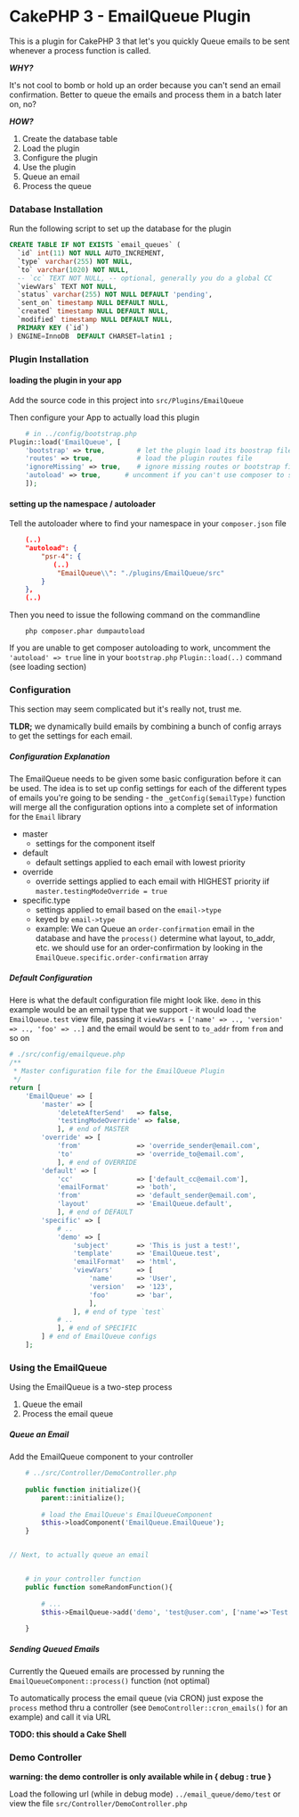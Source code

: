 # CakePHP 3 - EmailQueue Plugin
This is a plugin for CakePHP 3 that let's you quickly Queue emails to be sent whenever a process function is called.

***WHY?***

It's not cool to bomb or hold up an order because you can't send an email confirmation. Better to queue the emails and process them in a batch later on, no?

***HOW?***

1. Create the database table
2. Load the plugin
3. Configure the plugin
4. Use the plugin
  5. Queue an email
  6. Process the queue

### Database Installation
Run the following script to set up the database for the plugin

```sql
CREATE TABLE IF NOT EXISTS `email_queues` (
  `id` int(11) NOT NULL AUTO_INCREMENT,
  `type` varchar(255) NOT NULL,
  `to` varchar(1020) NOT NULL,
  -- `cc` TEXT NOT NULL, -- optional, generally you do a global CC
  `viewVars` TEXT NOT NULL,
  `status` varchar(255) NOT NULL DEFAULT 'pending',
  `sent_on` timestamp NULL DEFAULT NULL,
  `created` timestamp NULL DEFAULT NULL,
  `modified` timestamp NULL DEFAULT NULL,
  PRIMARY KEY (`id`)
) ENGINE=InnoDB  DEFAULT CHARSET=latin1 ;
```

### Plugin Installation

#### loading the plugin in your app
Add the source code in this project into `src/Plugins/EmailQueue`

Then configure your App to actually load this plugin

```php
	# in ../config/bootstrap.php
Plugin::load('EmailQueue', [
    'bootstrap' => true,        # let the plugin load its boostrap file
    'routes' => true,           # load the plugin routes file
    'ignoreMissing' => true,    # ignore missing routes or bootstrap file(s)
    'autoload' => true,      # uncomment if you can't use composer to set the namespace/class location
    ]);
```
#### setting up the namespace / autoloader
Tell the autoloader where to find your namespace in your `composer.json` file

```json
	(..)
    "autoload": {
        "psr-4": {
           (..)
            "EmailQueue\\": "./plugins/EmailQueue/src"
        }
    },
    (..)
```
Then you need to issue the following command on the commandline
```
	php composer.phar dumpautoload
```
If you are unable to get composer autoloading to work, uncomment the `'autoload' => true` line in your `bootstrap.php` `Plugin::load(..)` command (see loading section)

### Configuration
This section may seem complicated but it's really not, trust me.

**TLDR;** we dynamically build emails by combining a bunch of config arrays to get the settings for each email.

##### Configuration Explanation
The EmailQueue needs to be given some basic configuration before it can be used. The idea is to set up config settings for each of the different types of emails you're going to be sending - the `_getConfig($emailType)` function will merge all the configuration options into a complete set of information for the `Email` library

* master
  * settings for the component itself
* default
  * default settings applied to each email with lowest priority
* override
  * override settings applied to each email with HIGHEST priority iif `master.testingModeOverride = true`
* specific.type
  * settings applied to email based on the `email->type`
  * keyed by `email->type`
  * example: We can Queue an `order-confirmation` email in the database and have the `process()` determine what layout, to_addr, etc. we should use for an order-confirmation by looking in the `EmailQueue.specific.order-confirmation` array

##### Default Configuration
Here is what the default configuration file might look like. `demo` in this example would be an email type that we support - it would load the `EmailQueue.test` view file, passing it `viewVars = ['name' => .., 'version' => .., 'foo' => ..]` and the email would be sent to `to_addr` from `from` and so on

```php
# ./src/config/emailqueue.php
/**
 * Master configuration file for the EmailQueue Plugin
 */
return [
    'EmailQueue' => [
        'master' => [
            'deleteAfterSend'   => false,   
            'testingModeOverride' => false,  
            ], # end of MASTER
        'override' => [
            'from'              => 'override_sender@email.com',
            'to'                => 'override_to@email.com',
            ], # end of OVERRIDE
        'default' => [
            'cc'                => ['default_cc@email.com'],    
            'emailFormat'       => 'both',                      
            'from'              => 'default_sender@email.com',
            'layout'            => 'EmailQueue.default',
            ], # end of DEFAULT
        'specific' => [
        	# ..
            'demo' => [                 
                'subject'       => 'This is just a test!',
                'template'      => 'EmailQueue.test',  
                'emailFormat'   => 'html', 
                'viewVars'      => [
                    'name'      => 'User',
                    'version'   => '123',
                    'foo'       => 'bar',
                    ],
                ], # end of type `test`
            # ..
            ], # end of SPECIFIC
        ] # end of EmailQueue configs
    ];

```

### Using the EmailQueue
Using the EmailQueue is a two-step process

1. Queue the email
2. Process the email queue

##### Queue an Email
Add the EmailQueue component to your controller

```php
	# ../src/Controller/DemoController.php
	
	public function initialize(){
		parent::initialize();
		
		# load the EmailQueue's EmailQueueComponent
		$this->loadComponent('EmailQueue.EmailQueue');
	}


// Next, to actually queue an email


	# in your controller function
	public function someRandomFunction(){
		
		# ...
        $this->EmailQueue->add('demo', 'test@user.com', ['name'=>'Test User']);
        
	}
```

##### Sending Queued Emails
Currently the Queued emails are processed by running the `EmailQueueComponent::process()` function (not optimal)

To automatically process the email queue (via CRON) just expose the `process` method thru a controller (see `DemoController::cron_emails()` for an example) and call it via URL

**TODO: this should a Cake Shell**

### Demo Controller

**warning: the demo controller is only available while in { debug : true }**

Load the following url (while in debug mode) `../email_queue/demo/test`
or view the file `src/Controller/DemoController.php`